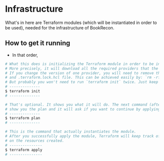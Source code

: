 # Infrastructure

What's in here are Terraform modules (which will be instantiated in order to be used), needed for the
infrastructure of BookRecon.

## How to get it running
- In that order,
```bash
# What this does is initializing the Terraform module in order to be instantiated.
# More precisely, it will download all the required providers that the module needs.
# If you change the version of one provider, you will need to remove the old .terraform folder
# and .terraform.lock.hcl file. This can be achieved easily by: `rm -rf .terra*`
# But probably you won't need to run `terraform init` twice. Just keep that in mind.
# --------------
$ terraform init
# --------------

# That's optional. It shows you what it will do. The next command (after `terraform plan`) will also
# show you the plan and it will ask if you want to continue by applying that plan.
# --------------
$ terraform plan
# --------------

# This is the command that actually instantiates the module.
# After you successfully apply the module, Terraform will keep track of the changes that occur
# on the resources created.
# ---------------
$ terraform apply
# ---------------
```
